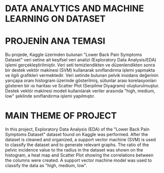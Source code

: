 # DATA ANALYTICS AND MACHINE LEARNING ON DATASET

# PROJENİN ANA TEMASI

Bu projede, Kaggle üzerinden bulunan "Lower Back Pain Symptoms Dataset" veri setine ait keşifsel veri analizi (Exploratory Data Analysis/EDA) işlemi gerçekleştirilmiştir. Veri seti temizlendikten ve düzenlendikten sonra bir destek vektör makinesi (SVM) kullanarak sınıflandırma işlemi yapmakta ve ilgili grafikleri vermektedir. Veri setinde bulunan pelvik insidans değerinin yarıçapa oranı histogram üzerinde gösterilmiş, sütunlar arası korelasyonları gösteren bir ısı haritası ve Scatter Plot (Serpilme Diyagramı) oluşturulmuştur. Destek vektör makinesi modeli kullanılarak veriler arasında "high, medium, low" şeklinde sınıflandırma işlemi yapılmıştır. 

# MAIN THEME OF PROJECT

In this project, Exploratory Data Analysis (EDA) of the "Lower Back Pain Symptoms Dataset" dataset found on Kaggle was performed. After the dataset is cleaned and organized, a support vector machine (SVM) is used to classify the dataset and to generate relevant graphs. The ratio of the pelvic incidence value to the radius in the dataset was shown on the histogram, a heat map and Scatter Plot showing the correlations between the columns were created. A support vector machine model was used to classify the data as "high, medium, low". 

